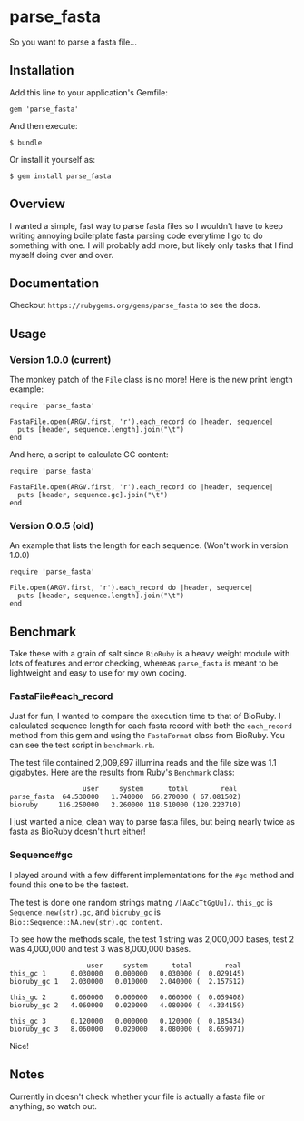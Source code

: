 # parse_fasta #

So you want to parse a fasta file...

## Installation ##

Add this line to your application's Gemfile:

    gem 'parse_fasta'

And then execute:

    $ bundle

Or install it yourself as:

    $ gem install parse_fasta

## Overview ##

I wanted a simple, fast way to parse fasta files so I wouldn't have to
keep writing annoying boilerplate fasta parsing code everytime I go to
do something with one. I will probably add more, but likely only tasks
that I find myself doing over and over.

## Documentation ##

Checkout `https://rubygems.org/gems/parse_fasta` to see the docs.

## Usage ##

### Version 1.0.0 (current) ###

The monkey patch of the `File` class is no more! Here is the new print
length example:

	require 'parse_fasta'

	FastaFile.open(ARGV.first, 'r').each_record do |header, sequence|
	  puts [header, sequence.length].join("\t")
	end

And here, a script to calculate GC content:

	require 'parse_fasta'

	FastaFile.open(ARGV.first, 'r').each_record do |header, sequence|
	  puts [header, sequence.gc].join("\t")
	end

### Version 0.0.5 (old) ###

An example that lists the length for each sequence. (Won't work in
version 1.0.0)

    require 'parse_fasta'

	File.open(ARGV.first, 'r').each_record do |header, sequence|
	  puts [header, sequence.length].join("\t")
	end

## Benchmark ##

Take these with a grain of salt since `BioRuby` is a heavy weight
module with lots of features and error checking, whereas `parse_fasta`
is meant to be lightweight and easy to use for my own coding.

### FastaFile#each_record ###

Just for fun, I wanted to compare the execution time to that of
BioRuby. I calculated sequence length for each fasta record with both
the `each_record` method from this gem and using the `FastaFormat`
class from BioRuby. You can see the test script in `benchmark.rb`.

The test file contained 2,009,897 illumina reads and the file size
was 1.1 gigabytes. Here are the results from Ruby's `Benchmark` class:

                      user     system      total        real
    parse_fasta  64.530000   1.740000  66.270000 ( 67.081502)
    bioruby     116.250000   2.260000 118.510000 (120.223710)

I just wanted a nice, clean way to parse fasta files, but being nearly
twice as fasta as BioRuby doesn't hurt either!

### Sequence#gc ###

I played around with a few different implementations for the `#gc`
method and found this one to be the fastest.

The test is done one random strings mating `/[AaCcTtGgUu]/`. `this_gc`
is `Sequence.new(str).gc`, and `bioruby_gc` is
`Bio::Sequence::NA.new(str).gc_content`.

To see how the methods scale, the test 1 string was 2,000,000 bases,
test 2 was 4,000,000 and test 3 was 8,000,000 bases.

                       user     system      total        real
    this_gc 1      0.030000   0.000000   0.030000 (  0.029145)
    bioruby_gc 1   2.030000   0.010000   2.040000 (  2.157512)

	this_gc 2      0.060000   0.000000   0.060000 (  0.059408)
    bioruby_gc 2   4.060000   0.020000   4.080000 (  4.334159)

	this_gc 3      0.120000   0.000000   0.120000 (  0.185434)
    bioruby_gc 3   8.060000   0.020000   8.080000 (  8.659071)

Nice!

## Notes ##

Currently in doesn't check whether your file is actually a fasta file
or anything, so watch out.
